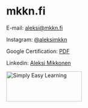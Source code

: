 # mkkn.fi


E-mail: [aleksi@mkkn.fi](mailto:aleksi@mkkn.fi)

Instagram: [@aleksimkkn](https://www.instagram.com/aleksimkkn/)

Google Certification: [PDF](https://mkkn.fi/Aleksi%20Mikkonen%2C%20Google%20Digital%20Marketing.pdf)

Linkedin: [Aleksi Mikkonen](https://fi.linkedin.com/in/aleksi-mikkonen-2b39051b4?trk=profile-badge)

<!DOCTYPE html>
<html>
   <head>
      <title>HTML img Tag</title>
   </head>

   <body>
      <img src="https://lh3.googleusercontent.com/proxy/eUOW-udn3RhoxqgD1Sp6giPK-sA5WqdOrXsEUwQnurtPuRLK0SF7D-4paZEwXuyDG5pdWz3jJfS4KWxvFz_om_k7oESXNaX60-hPYxQDvMeohLFi" alt="Simply Easy Learning" width="200"
         height="80">
   </body>
</html>
